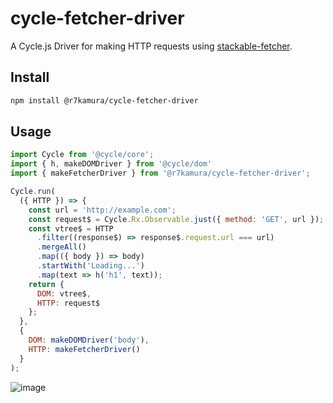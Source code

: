 # cycle-fetcher-driver
A Cycle.js Driver for making HTTP requests using [stackable-fetcher](https://github.com/r7kamura/stackable-fetcher).

## Install
```sh
npm install @r7kamura/cycle-fetcher-driver
```

## Usage
```js
import Cycle from '@cycle/core';
import { h, makeDOMDriver } from '@cycle/dom'
import { makeFetcherDriver } from '@r7kamura/cycle-fetcher-driver';

Cycle.run(
  ({ HTTP }) => {
    const url = 'http://example.com';
    const request$ = Cycle.Rx.Observable.just({ method: 'GET', url });
    const vtree$ = HTTP
      .filter((response$) => response$.request.url === url)
      .mergeAll()
      .map(({ body }) => body)
      .startWith('Loading...')
      .map(text => h('h1', text));
    return {
      DOM: vtree$,
      HTTP: request$
    };
  },
  {
    DOM: makeDOMDriver('body'),
    HTTP: makeFetcherDriver()
  }
);
```

![image](https://cloud.githubusercontent.com/assets/111689/10337006/dd4992f6-6d37-11e5-935f-381e99796915.png)
